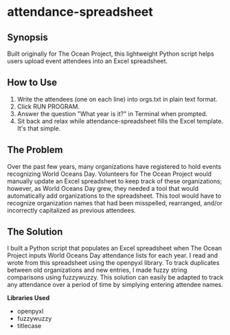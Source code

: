 # attendance-spreadsheet
## Synopsis <br/>
Built originally for The Ocean Project, this lightweight Python script helps users upload event attendees into an Excel spreadsheet.

## How to Use
1. Write the attendees (one on each line) into orgs.txt in plain text format.
2. Click RUN PROGRAM.
3. Answer the question "What year is it?" in Terminal when prompted.
4. Sit back and relax while attendance-spreadsheet fills the Excel template. It's that simple.

## The Problem <br/>
Over the past few years, many organizations have registered to hold events recognizing World Oceans Day. Volunteers for The Ocean Project would manually update an Excel spreadsheet to keep track of these organizations; however, as World Oceans Day grew, they needed a tool that would automatically add organizations to the spreadsheet. This tool would have to recognize organization names that had been misspelled, rearranged, and/or incorrectly capitalized as previous attendees. 
 
## The Solution <br/>
I built a Python script that populates an Excel spreadsheet when The Ocean Project inputs World Oceans Day attendance lists for each year. I read and wrote from this spreadsheet using the openpyxl library. To track duplicates between old organizations and new entries, I made fuzzy string comparisons using fuzzywuzzy. This solution can easily be adapted to track any attendance over a period of time by simplying entering attendee names. 

**Libraries Used**
- openpyxl
- fuzzywuzzy
- titlecase

